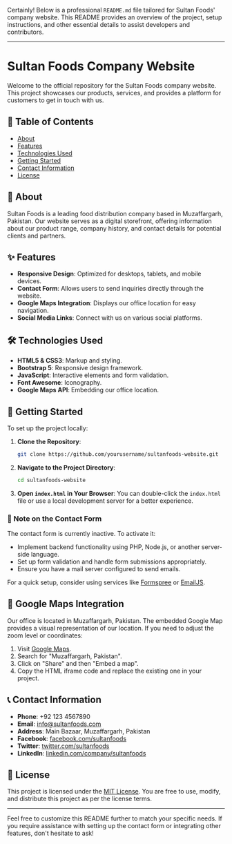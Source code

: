 Certainly! Below is a professional `README.md` file tailored for Sultan Foods' company website. This README provides an overview of the project, setup instructions, and other essential details to assist developers and contributors.

---

# Sultan Foods Company Website

Welcome to the official repository for the Sultan Foods company website. This project showcases our products, services, and provides a platform for customers to get in touch with us.

## 📌 Table of Contents

- [About](#about)
- [Features](#features)
- [Technologies Used](#technologies-used)
- [Getting Started](#getting-started)
- [Contact Information](#contact-information)
- [License](#license)

## 📖 About

Sultan Foods is a leading food distribution company based in Muzaffargarh, Pakistan. Our website serves as a digital storefront, offering information about our product range, company history, and contact details for potential clients and partners.

## ✨ Features

- **Responsive Design**: Optimized for desktops, tablets, and mobile devices.
- **Contact Form**: Allows users to send inquiries directly through the website.
- **Google Maps Integration**: Displays our office location for easy navigation.
- **Social Media Links**: Connect with us on various social platforms.

## 🛠 Technologies Used

- **HTML5 & CSS3**: Markup and styling.
- **Bootstrap 5**: Responsive design framework.
- **JavaScript**: Interactive elements and form validation.
- **Font Awesome**: Iconography.
- **Google Maps API**: Embedding our office location.

## 🚀 Getting Started

To set up the project locally:

1. **Clone the Repository**:
   ```bash
   git clone https://github.com/yourusername/sultanfoods-website.git
   ```
2. **Navigate to the Project Directory**:
   ```bash
   cd sultanfoods-website
   ```
3. **Open `index.html` in Your Browser**:
   You can double-click the `index.html` file or use a local development server for a better experience.

### 📌 Note on the Contact Form

The contact form is currently inactive. To activate it:

- Implement backend functionality using PHP, Node.js, or another server-side language.
- Set up form validation and handle form submissions appropriately.
- Ensure you have a mail server configured to send emails.

For a quick setup, consider using services like [Formspree](https://formspree.io/) or [EmailJS](https://www.emailjs.com/).

## 📍 Google Maps Integration

Our office is located in Muzaffargarh, Pakistan. The embedded Google Map provides a visual representation of our location. If you need to adjust the zoom level or coordinates:

1. Visit [Google Maps](https://www.google.com/maps).
2. Search for "Muzaffargarh, Pakistan".
3. Click on "Share" and then "Embed a map".
4. Copy the HTML iframe code and replace the existing one in your project.

## 📞 Contact Information

- **Phone**: +92 123 4567890
- **Email**: info@sultanfoods.com
- **Address**: Main Bazaar, Muzaffargarh, Pakistan
- **Facebook**: [facebook.com/sultanfoods](https://www.facebook.com/sultanfoods)
- **Twitter**: [twitter.com/sultanfoods](https://www.twitter.com/sultanfoods)
- **LinkedIn**: [linkedin.com/company/sultanfoods](https://www.linkedin.com/company/sultanfoods)

## 📄 License

This project is licensed under the [MIT License](LICENSE). You are free to use, modify, and distribute this project as per the license terms.

---

Feel free to customize this README further to match your specific needs. If you require assistance with setting up the contact form or integrating other features, don't hesitate to ask! 
